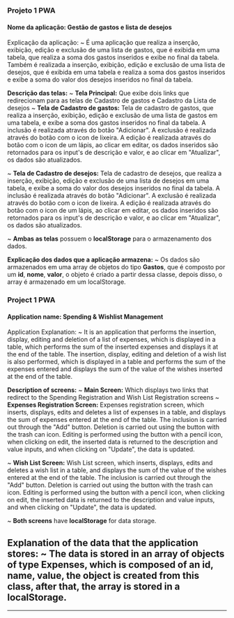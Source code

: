 

### Projeto 1 PWA
#### Nome da aplicação: Gestão de gastos e lista de desejos

Explicação da aplicação:
  ~ É uma aplicação que realiza a inserção, exibição, edição e exclusão de uma lista de gastos, que é exibida em uma tabela, que realiza a soma dos gastos inseridos e exibe no final da tabela. Também é realizada a inserção, exibição, edição e exclusão de uma lista de desejos, que é exibida em uma tabela e realiza a soma dos gastos inseridos e exibe a soma do valor dos desejos inseridos no final da tabela.

**Descrição das telas:**
  ~ **Tela Principal:** Que exibe dois links que redirecionam para as telas de Cadastro de gastos e Cadastro da Lista de desejos
  ~ **Tela de Cadastro de gastos:** Tela de cadastro de gastos, que realiza a inserção, exibição, edição e exclusão de uma lista de gastos em uma tabela, e exibe a soma dos gastos inseridos no final da tabela.
  A inclusão é realizada através do botão "Adicionar".
  A exclusão é realizada através do botão com o icon de lixeira.
  A edição é realizada através do botão com o icon de um lápis, ao clicar em editar, os dados inseridos são retornados para os input's de descrição e valor, e ao clicar em "Atualizar", os dados são atualizados.

  ~ **Tela de Cadastro de desejos:** Tela de cadastro de desejos, que realiza a inserção, exibição, edição e exclusão de uma lista de desejos em uma tabela, e exibe a soma do valor dos desejos inseridos no final da tabela.
  A inclusão é realizada através do botão "Adicionar".
  A exclusão é realizada através do botão com o icon de lixeira.
  A edição é realizada através do botão com o icon de um lápis, ao clicar em editar, os dados inseridos são retornados para os input's de descrição e valor, e ao clicar em "Atualizar", os dados são atualizados.

  ~ **Ambas as telas** possuem o **localStorage** para o armazenamento dos dados.

**Explicação dos dados que a aplicação armazena:**
  ~ Os dados são armazenados em uma array de objetos do tipo **Gastos**, que é composto por um **id**, **nome**, **valor**, o objeto é criado a partir dessa classe, depois disso, o array é armazenado em um localStorage.
  
  

### Project 1 PWA
#### Application name: Spending & Wishlist Management

Application Explanation:
  ~ It is an application that performs the insertion, display, editing and deletion of a list of expenses, which is displayed in a table, which performs the sum of the inserted expenses and displays it at the end of the table. The insertion, display, editing and deletion of a wish list is also performed, which is displayed in a table and performs the sum of the expenses entered and displays the sum of the value of the wishes inserted at the end of the table.

**Description of screens:**
  ~ **Main Screen:** Which displays two links that redirect to the Spending Registration and Wish List Registration screens
  ~ **Expenses Registration Screen:** Expenses registration screen, which inserts, displays, edits and deletes a list of expenses in a table, and displays the sum of expenses entered at the end of the table.
  The inclusion is carried out through the "Add" button.
  Deletion is carried out using the button with the trash can icon.
  Editing is performed using the button with a pencil icon, when clicking on edit, the inserted data is returned to the description and value inputs, and when clicking on "Update", the data is updated.

  ~ **Wish List Screen:** Wish List screen, which inserts, displays, edits and deletes a wish list in a table, and displays the sum of the value of the wishes entered at the end of the table.
  The inclusion is carried out through the "Add" button.
  Deletion is carried out using the button with the trash can icon.
  Editing is performed using the button with a pencil icon, when clicking on edit, the inserted data is returned to the description and value inputs, and when clicking on "Update", the data is updated.

  ~ **Both screens** have **localStorage** for data storage.

**Explanation of the data that the application stores:**
  ~ The data is stored in an array of objects of type **Expenses**, which is composed of an **id**, **name**, **value**, the object is created from this class, after that, the array is stored in a localStorage.
 -------------------------------------------------------------------------------
 ------------------------------------------------------------------------------- ------------------------------------------------------------------------------- ------------------------------------------------------------------------------- ------------------------------------------------------------------------------- ------------------------------------------------------------------------------- ------------------------------------------------------------------------------- ------------------------------------------------------------------------------- ------------------------------------------------------------------------------- ------------------------------------------------------------------------------- ------------------------------------------------------------------------------- ------------------------------------------------------------------------------- ------------------------------------------------------------------------------- ------------------------------------------------------------------------------- ------------------------------------------------------------------------------- ------------------------------------------------------------------------------- ------------------------------------------------------------------------------- ------------------------------------------------------------------------------- ------------------------------------------------------------------------------- ------------------------------------------------------------------------------- ------------------------------------------------------------------------------- ------------------------------------------------------------------------------- ------------------------------------------------------------------------------- ------------------------------------------------------------------------------- ------------------------------------------------------------------------------- ------------------------------------------------------------------------------- ------------------------------------------------------------------------------- ------------------------------------------------------------------------------- ------------------------------------------------------------------------------- ------------------------------------------------------------------------------- ------------------------------------------------------------------------------- ------------------------------------------------------------------------------- ------------------------------------------------------------------------------- ------------------------------------------------------------------------------- ------------------------------------------------------------------------------- ------------------------------------------------------------------------------- ------------------------------------------------------------------------------- ------------------------------------------------------------------------------- ------------------------------------------------------------------------------- ------------------------------------------------------------------------------- ------------------------------------------------------------------------------- ------------------------------------------------------------------------------- ------------------------------------------------------------------------------- ------------------------------------------------------------------------------- ------------------------------------------------------------------------------- ------------------------------------------------------------------------------- ------------------------------------------------------------------------------- ------------------------------------------------------------------------------- ------------------------------------------------------------------------------- ------------------------------------------------------------------------------- ------------------------------------------------------------------------------- ------------------------------------------------------------------------------- ------------------------------------------------------------------------------- ------------------------------------------------------------------------------- ------------------------------------------------------------------------------- ------------------------------------------------------------------------------- ------------------------------------------------------------------------------- ------------------------------------------------------------------------------- ------------------------------------------------------------------------------- ------------------------------------------------------------------------------- ------------------------------------------------------------------------------- ------------------------------------------------------------------------------- ------------------------------------------------------------------------------- ------------------------------------------------------------------------------- ------------------------------------------------------------------------------- ------------------------------------------------------------------------------- ------------------------------------------------------------------------------- ------------------------------------------------------------------------------- ------------------------------------------------------------------------------- ------------------------------------------------------------------------------- ------------------------------------------------------------------------------- ------------------------------------------------------------------------------- ------------------------------------------------------------------------------- ------------------------------------------------------------------------------- ------------------------------------------------------------------------------- ------------------------------------------------------------------------------- ------------------------------------------------------------------------------- ------------------------------------------------------------------------------- ------------------------------------------------------------------------------- ------------------------------------------------------------------------------- ------------------------------------------------------------------------------- ------------------------------------------------------------------------------- ------------------------------------------------------------------------------- ------------------------------------------------------------------------------- ------------------------------------------------------------------------------- ------------------------------------------------------------------------------- ------------------------------------------------------------------------------- ------------------------------------------------------------------------------- ------------------------------------------------------------------------------- ------------------------------------------------------------------------------- ------------------------------------------------------------------------------- ------------------------------------------------------------------------------- ------------------------------------------------------------------------------- ------------------------------------------------------------------------------- ------------------------------------------------------------------------------- ------------------------------------------------------------------------------- ------------------------------------------------------------------------------- ------------------------------------------------------------------------------- ------------------------------------------------------------------------------- ------------------------------------------------------------------------------- ------------------------------------------------------------------------------- ------------------------------------------------------------------------------- ------------------------------------------------------------------------------- ------------------------------------------------------------------------------- ------------------------------------------------------------------------------- ------------------------------------------------------------------------------- ------------------------------------------------------------------------------- ------------------------------------------------------------------------------- ------------------------------------------------------------------------------- ------------------------------------------------------------------------------- ------------------------------------------------------------------------------- ------------------------------------------------------------------------------- ------------------------------------------------------------------------------- ------------------------------------------------------------------------------- ------------------------------------------------------------------------------- ------------------------------------------------------------------------------- ------------------------------------------------------------------------------- ------------------------------------------------------------------------------- ------------------------------------------------------------------------------- ------------------------------------------------------------------------------- ------------------------------------------------------------------------------- ------------------------------------------------------------------------------- ------------------------------------------------------------------------------- ------------------------------------------------------------------------------- ------------------------------------------------------------------------------- ------------------------------------------------------------------------------- ------------------------------------------------------------------------------- ------------------------------------------------------------------------------- ------------------------------------------------------------------------------- ------------------------------------------------------------------------------- ------------------------------------------------------------------------------- ------------------------------------------------------------------------------- ------------------------------------------------------------------------------- ------------------------------------------------------------------------------- ------------------------------------------------------------------------------- ------------------------------------------------------------------------------- ------------------------------------------------------------------------------- ------------------------------------------------------------------------------- ------------------------------------------------------------------------------- ------------------------------------------------------------------------------- ------------------------------------------------------------------------------- ------------------------------------------------------------------------------- ------------------------------------------------------------------------------- ------------------------------------------------------------------------------- ------------------------------------------------------------------------------- ------------------------------------------------------------------------------- ------------------------------------------------------------------------------- ------------------------------------------------------------------------------- ------------------------------------------------------------------------------- ------------------------------------------------------------------------------- ------------------------------------------------------------------------------- ------------------------------------------------------------------------------- ------------------------------------------------------------------------------- ------------------------------------------------------------------------------- ------------------------------------------------------------------------------- ------------------------------------------------------------------------------- ------------------------------------------------------------------------------- ------------------------------------------------------------------------------- ------------------------------------------------------------------------------- ------------------------------------------------------------------------------- ------------------------------------------------------------------------------- ------------------------------------------------------------------------------- ------------------------------------------------------------------------------- ------------------------------------------------------------------------------- ------------------------------------------------------------------------------- ------------------------------------------------------------------------------- ------------------------------------------------------------------------------- ------------------------------------------------------------------------------- ------------------------------------------------------------------------------- -------------------------------------------------------------------------------
